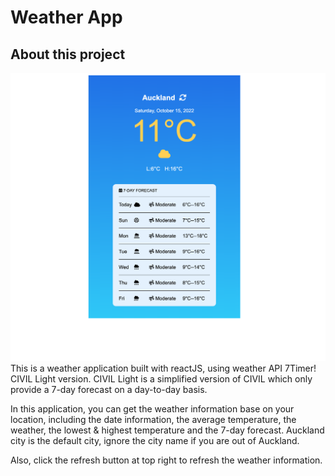 # Weather App
## About this project
![image](https://github.com/2005lya/2005lya/blob/main/Screen%20Shot%202022-10-15%20at%2011.30.40%20AM.png)
This is a weather application built with reactJS, using weather API 7Timer! CIVIL Light version. CIVIL Light is a simplified version of CIVIL which only provide a 7-day forecast on a day-to-day basis.   

In this application, you can get the weather information base on your location, including the date information, the average temperature, the weather, the lowest & highest temperature and the 7-day forecast. Auckland city is the default city, ignore the city name if you are out of Auckland. 

Also, click the refresh button at top right to refresh the weather information. 
